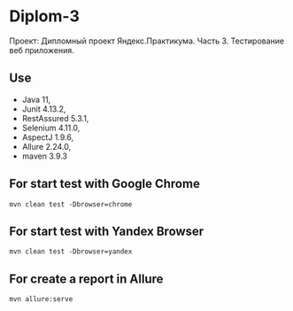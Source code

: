 # Diplom-3
Проект: Дипломный проект Яндекс.Практикума. Часть 3. Тестирование веб приложения.

## Use
* Java 11,
* Junit 4.13.2,
* RestAssured 5.3.1,
* Selenium 4.11.0,
* AspectJ 1.9.6,
* Allure 2.24.0,
* maven 3.9.3

## For start test with Google Chrome
`mvn clean test -Dbrowser=chrome`
## For start test with Yandex Browser
`mvn clean test -Dbrowser=yandex`
## For create  a report in Allure
`mvn allure:serve`

